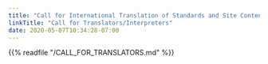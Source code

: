 ```yaml
---
title: "Call for International Translation of Standards and Site Content"
linkTitle: "Call for Translators/Interpreters"
date: 2020-05-07T10:34:28-07:00
---
```


{{% readfile "/CALL_FOR_TRANSLATORS.md" %}}
